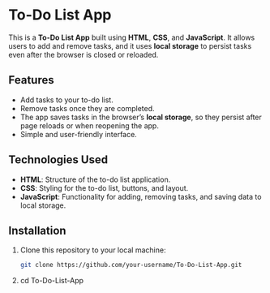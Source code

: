 # To-Do List App

This is a **To-Do List App** built using **HTML**, **CSS**, and **JavaScript**. It allows users to add and remove tasks, and it uses **local storage** to persist tasks even after the browser is closed or reloaded.

## Features

- Add tasks to your to-do list.
- Remove tasks once they are completed.
- The app saves tasks in the browser’s **local storage**, so they persist after page reloads or when reopening the app.
- Simple and user-friendly interface.

## Technologies Used

- **HTML**: Structure of the to-do list application.
- **CSS**: Styling for the to-do list, buttons, and layout.
- **JavaScript**: Functionality for adding, removing tasks, and saving data to local storage.

## Installation

1. Clone this repository to your local machine:
   ```bash
   git clone https://github.com/your-username/To-Do-List-App.git
2. cd To-Do-List-App
